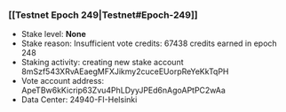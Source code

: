### [[Testnet Epoch 249|Testnet#Epoch-249]]
* Stake level: **None**
* Stake reason: Insufficient vote credits: 67438 credits earned in epoch 248
* Staking activity: creating new stake account 8mSzf543XRvAEaegMFXJikmy2cuceEUorpReYeKkTqPH
* Vote account address: ApeTBw6kKicrip63Zvu4PhLDyyJPEd6nAgoAPtPC2wAa
* Data Center: 24940-FI-Helsinki